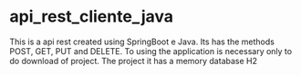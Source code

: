 # api_rest_cliente_java
This is a api rest created using SpringBoot e Java. 
Its has the methods POST, GET, PUT and DELETE. 
To using the application is necessary only to do download of project. The project it has a memory database H2
